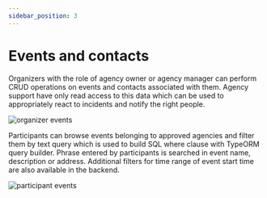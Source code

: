 ```yaml
---
sidebar_position: 3
---
```


# Events and contacts

Organizers with the role of agency owner or agency manager can perform CRUD operations on events and contacts associated
with them. Agency support have only read access to this data which can be used to appropriately react to incidents and
notify the right people.

![organizer events](/screens/organizer_events.png)

Participants can browse events belonging to approved agencies and filter them by text query which is used to
build SQL where clause with TypeORM query builder. Phrase entered by participants is searched in event name, description
or address. Additional filters for time range of event start time are also available in the backend.

![participant events](/screens/participant_events.png)

